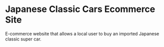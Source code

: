 # Japanese Classic Cars Ecommerce Site

E-commerce website that allows a local user to buy an imported Japanese classic super car.
